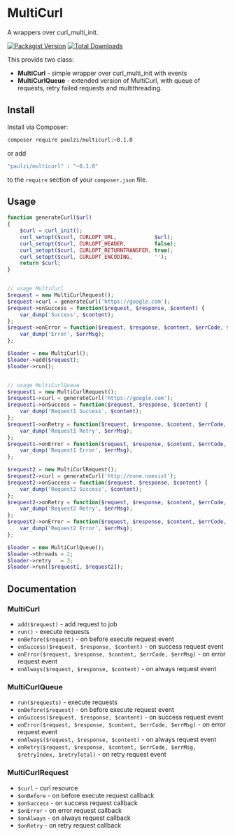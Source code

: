 # MultiCurl

A wrappers over curl_multi_init.

[![Packagist Version](https://img.shields.io/packagist/v/paulzi/multicurl.svg)](https://packagist.org/packages/paulzi/multicurl)
[![Total Downloads](https://img.shields.io/packagist/dt/paulzi/multicurl.svg)](https://packagist.org/packages/paulzi/multicurl)

This provide two class:
- **MultiCurl** - simple wrapper over curl_multi_init with events
- **MultiCurlQueue** - extended version of MultiCurl, with queue of requests, retry failed requests and multithreading.  

## Install

Install via Composer:

```bash
composer require paulzi/multicurl:~0.1.0
```

or add

```bash
"paulzi/multicurl" : "~0.1.0"
```

to the `require` section of your `composer.json` file.


## Usage 
```php
function generateCurl($url)
{
    $curl = curl_init();
    curl_setopt($curl, CURLOPT_URL,            $url);
    curl_setopt($curl, CURLOPT_HEADER,         false);
    curl_setopt($curl, CURLOPT_RETURNTRANSFER, true);
    curl_setopt($curl, CURLOPT_ENCODING,       '');
    return $curl;
}


// usage MultiCurl
$request = new MultiCurlRequest();
$request->curl = generateCurl('https://google.com');
$request->onSuccess = function($request, $response, $content) {
    var_dump('Success', $content);
};
$request->onError = function($request, $response, $content, $errCode, $errMsg) {
    var_dump('Error', $errMsg);
};

$loader = new MultiCurl();
$loader->add($request);
$loader->run();


// usage MultiCurlQueue
$request1 = new MultiCurlRequest();
$request1->curl = generateCurl('https://google.com');
$request1->onSuccess = function($request, $response, $content) {
    var_dump('Request1 Success', $content);
};
$request1->onRetry = function($request, $response, $content, $errCode, $errMsg) {
    var_dump('Request1 Retry', $errMsg);
};
$request1->onError = function($request, $response, $content, $errCode, $errMsg) {
    var_dump('Request1 Error', $errMsg);
};

$request2 = new MultiCurlRequest();
$request2->curl = generateCurl('http://none.noexist');
$request2->onSuccess = function($request, $response, $content) {
    var_dump('Request2 Success', $content);
};
$request2->onRetry = function($request, $response, $content, $errCode, $errMsg) {
    var_dump('Request2 Retry', $errMsg);
};
$request2->onError = function($request, $response, $content, $errCode, $errMsg) {
    var_dump('Request2 Error', $errMsg);
};

$loader = new MultiCurlQueue();
$loader->threads = 2;
$loader->retry   = 3;
$loader->run([$request1, $request2]);
```

## Documentation

### MultiCurl
- `add($request)` - add request to job
- `run()` - execute requests
- `onBefore($request)` - on before execute request event
- `onSuccess($request, $response, $content)` - on success request event
- `onError($request, $response, $content, $errCode, $errMsg)` - on error request event
- `onAlways($request, $response, $content)` - on always request event

### MultiCurlQueue
- `run($requests)` - execute requests
- `onBefore($request)` - on before execute request event
- `onSuccess($request, $response, $content)` - on success request event
- `onError($request, $response, $content, $errCode, $errMsg)` - on error request event
- `onAlways($request, $response, $content)` - on always request event
- `onRetry($request, $response, $content, $errCode, $errMsg, $retryIndex, $retryTotal)` - on retry request event

### MultiCurlRequest
- `$curl` - curl resource
- `$onBefore` - on before execute request callback
- `$onSuccess` - on success request callback
- `$onError` - on error request callback
- `$onAlways` - on always request callback
- `$onRetry` - on retry request callback